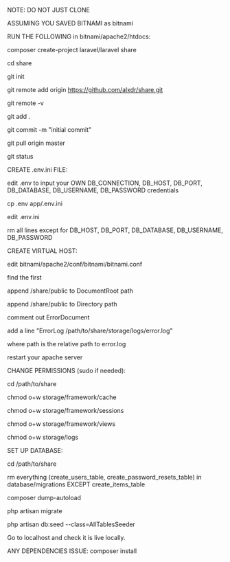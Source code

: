 NOTE: DO NOT JUST CLONE

ASSUMING YOU SAVED BITNAMI as bitnami

RUN THE FOLLOWING in bitnami/apache2/htdocs:

composer create-project laravel/laravel share

cd share

git init

git remote add origin https://github.com/alxdr/share.git

git remote -v

git add .

git commit -m "initial commit"

git pull origin master

git status

CREATE .env.ini FILE:

edit .env to input your OWN DB_CONNECTION, DB_HOST, DB_PORT, DB_DATABASE, DB_USERNAME, DB_PASSWORD credentials

cp .env app/.env.ini

edit .env.ini

rm all lines except for DB_HOST, DB_PORT, DB_DATABASE, DB_USERNAME, DB_PASSWORD

CREATE VIRTUAL HOST:

edit bitnami/apache2/conf/bitnami/bitnami.conf

find the first <VirtualHost _default_:80>

append /share/public to DocumentRoot path

append /share/public to Directory path

comment out ErrorDocument

add a line "ErrorLog /path/to/share/storage/logs/error.log"

where path is the relative path to error.log

restart your apache server

CHANGE PERMISSIONS (sudo if needed):

cd /path/to/share

chmod o+w storage/framework/cache

chmod o+w storage/framework/sessions

chmod o+w storage/framework/views

chmod o+w storage/logs

SET UP DATABASE:

cd /path/to/share

rm everything (create_users_table, create_password_resets_table) in database/migrations EXCEPT create_items_table

composer dump-autoload

php artisan migrate

php artisan db:seed --class=AllTablesSeeder

Go to localhost and check it is live locally.


ANY DEPENDENCIES ISSUE:
composer install
